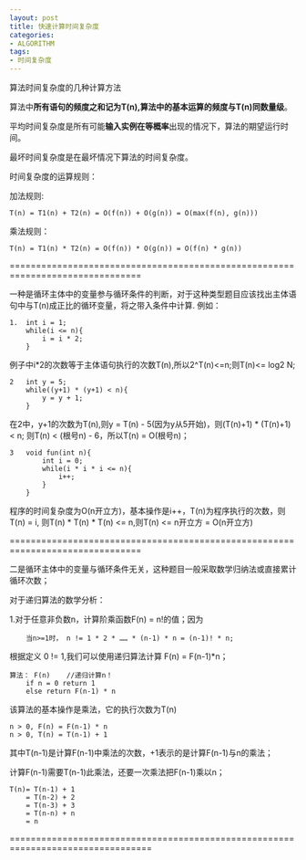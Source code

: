 ```yaml
---
layout: post
title: 快速计算时间复杂度
categories:
- ALGORITHM
tags:
- 时间复杂度
---
```


算法时间复杂度的几种计算方法

算法中**所有语句的频度之和记为T(n),算法中的基本运算的频度与T(n)同数量级**。

平均时间复杂度是所有可能**输入实例在等概率**出现的情况下，算法的期望运行时间。

最坏时间复杂度是在最坏情况下算法的时间复杂度。

时间复杂度的运算规则：

加法规则:

    
    T(n) = T1(n) + T2(n) = O(f(n)) + O(g(n)) = O(max(f(n), g(n)))


乘法规则：

    
    T(n) = T1(n) * T2(n) = O(f(n)) * O(g(n)) = O(f(n) * g(n))


===============================================================================

一种是循环主体中的变量参与循环条件的判断，对于这种类型题目应该找出主体语句中与T(n)成正比的循环变量，将之带入条件中计算.
例如：

    
    1.	int i = 1;
    	while(i <= n){
    		i = i * 2;	
    	}


例子中i*2的次数等于主体语句执行的次数T(n),所以2^T(n)<=n;则T(n)<= log2 N;

    
    2	int y = 5;
    	while((y+1) * (y+1) < n){
    		y = y + 1;	
    	}


在2中，y+1的次数为T(n),则y = T(n) - 5(因为y从5开始)，则(T(n)+1) * (T(n)+1) < n;
则T(n) < (根号n) - 6，所以T(n) = O(根号n)；

    
    3	void fun(int n){
    		int i = 0;
    		while(i * i * i <= n){
    			i++;	
    		}
    	}


程序的时间复杂度为O(n开立方)，基本操作是i++，T(n)为程序执行的次数，则T(n) = i,
则T(n) * T(n) * T(n) <= n,则T(n) <= n开立方 = O(n开立方)

===============================================================================

二是循环主体中的变量与循环条件无关，这种题目一般采取数学归纳法或直接累计循环次数；

对于递归算法的数学分析：

1.对于任意非负数n，计算阶乘函数F(n) = n!的值；因为

    
    	当n>=1时， n != 1 * 2 * …… * (n-1) * n = (n-1)! * n;


根据定义 0 != 1,我们可以使用递归算法计算 F(n) = F(n-1)*n；

    
    算法：	F(n)	//递归计算n！
    	if n = 0 return 1
    	else return F(n-1) * n


该算法的基本操作是乘法，它的执行次数为T(n)

    
    n > 0, F(n) = F(n-1) * n
    n > 0, T(n) = T(n-1) + 1


其中T(n-1)是计算F(n-1)中乘法的次数，+1表示的是计算F(n-1)与n的乘法；

计算F(n-1)需要T(n-1)此乘法，还要一次乘法把F(n-1)乘以n；

    
    T(n)= T(n-1) + 1
    	= T(n-2) + 2
    	= T(n-3) + 3
    	= T(n-n) + n
    	= n


=================================================================================
